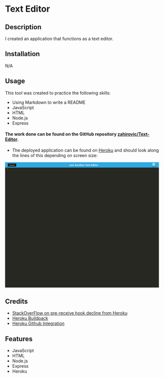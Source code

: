 # Text Editor 

## Description

I created an application that functions as a text editor.

## Installation

N/A

## Usage 

This tool was created to practice the following skills:
- Using Markdown to write a README
- JavaScript
- HTML
- Node.js
- Express

#### The work done can be found on the GitHub repository [zahirovic/Text-Editor](https://github.com/zahirovic/Text-Editor).

- The deployed application can be found on [Heroku](https://text-editor-mz.herokuapp.com/) and should look along the lines of this depending on screen size:

![Text-Editor-Example](assets/images/text-editor-example.png)


## Credits
- [StackOverFlow on pre-receive hook decline from Heroku](https://stackoverflow.com/questions/8216586/git-heroku-pre-receive-hook-declined)
- [Heroku Buildpack](https://devcenter.heroku.com/articles/buildpacks)
- [Heroku Github Integration](https://devcenter.heroku.com/articles/github-integration)

## Features
- JavaScript
- HTML
- Node.js
- Express
- Heroku 
